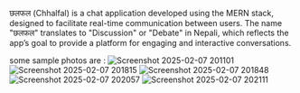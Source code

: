 छलफल (Chhalfal) is a chat application developed using the MERN stack, designed to facilitate real-time communication between users. 
The name "छलफल" translates to "Discussion" or "Debate" in Nepali,
which reflects the app’s goal to provide a platform for engaging and interactive conversations.

some sample photos are :
![Screenshot 2025-02-07 201101](https://github.com/user-attachments/assets/80148198-e39a-4464-b5e4-93766204cfd1)
![Screenshot 2025-02-07 201815](https://github.com/user-attachments/assets/2e3693a2-70ab-40f3-8c0f-c5998df2e9b5)
![Screenshot 2025-02-07 201848](https://github.com/user-attachments/assets/88f70fed-0899-4fd0-8531-6ef9eddbea3d)
![Screenshot 2025-02-07 202057](https://github.com/user-attachments/assets/d40b2b9a-d36a-437e-9005-b77068fd241d)
![Screenshot 2025-02-07 202111](https://github.com/user-attachments/assets/a8d48cd9-ad5e-4119-bccb-f5af22ef0d29)


